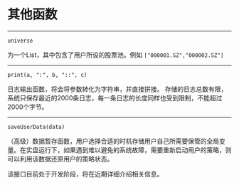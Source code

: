 # 其他函数

------------
```
universe
```
为一个List，其中包含了用户所设的股票池。例如 `["000001.SZ","000002.SZ"]`

------------
```
print(a, ":", b, "::", c)
```
日志输出函数，将会将参数转化为字符串，并直接拼接。
存储的日志总数有限，系统只保存最近的2000条日志，每一条日志的长度同样也受到限制，不能超过2000个字节。

------------
```
saveUserData(data)
```
（高级）数据暂存函数，用户选择合适的时机存储用户自己所需要保管的全局变量。在实盘运行下，如果遇到难以避免的系统故障，需要重新启动用户的策略，则可以利用该数据还原用户的策略状态。

该接口目前处于开发阶段，将在近期详细介绍相关信息。